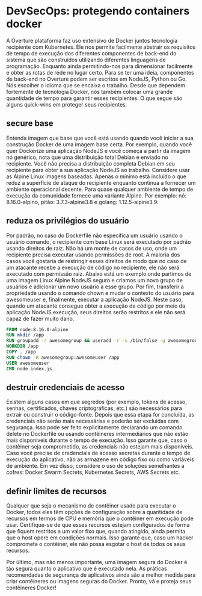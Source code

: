 # DevSecOps: protegendo containers docker

A Overture plataforma faz uso extensivo de Docker juntos tecnologia recipiente com Kubernetes. Ele nos permite facilmente abstrair os requisitos de tempo de execução dos diferentes componentes de back-end do sistema que são construídos utilizando diferentes linguagens de programação. Enquanto ainda permitindo-nos para dimensionar facilmente e obter as rotas de rede no lugar certo. Para se ter uma ideia, componentes de back-end no Overture podem ser escritos em NodeJS, Python ou Go. Nós escolher o idioma que se encaixa o trabalho. Desde que dependem fortemente de tecnologia Docker, nós também colocar uma grande quantidade de tempo para garantir esses recipientes. O que segue são alguns quick-wins em proteger seus recipientes.

## secure base

Entenda imagem que base que você está usando quando você iniciar a sua construção Docker de uma imagem base certa. Por exemplo, quando você quer Dockerize uma aplicação NodeJS e você começa a partir da imagem nó genérico, nota que uma distribuição total Debian é enviado no recipiente. Você não precisa a distribuição completa Debian em seu recipiente para obter a sua aplicação NodeJS ao trabalho. Considere usar as Alpine Linux imagens baseadas. Apenas o mínimo está incluído o que reduz a superfície de ataque do recipiente enquanto continua a fornecer um ambiente operacional decente. Para quase qualquer ambiente de tempo de execução da comunidade fornece uma variante Alpine. Por exemplo: nó: 8.16.0-alpino, pitão: 3.7.3-alpine3.8 e golang: 1.12.5-alpine3.9.

## reduza os privilégios do usuário

Por padrão, no caso do Dockerfile não especifica um usuário usando o usuário comando, o recipiente com base Linux será executado por padrão usando direitos de raiz. Não há um monte de casos de uso, onde um recipiente precisa executar usando permissões de root. A maioria dos casos você gostaria de restringir esses direitos de modo que no caso de um atacante recebe a execução de código no recipiente, ele não será executado com permissão raiz. Abaixo está um exemplo onde partimos de uma imagem Linux Alpine NodeJS seguro e criamos um novo grupo de usuários e adicionar um novo usuário a esse grupo. Por fim, transferir a propriedade usando o comando chown e mudar o contexto do usuário para awesomeuser e, finalmente, executar a aplicação NodeJS. Neste caso, quando um atacante consegue obter a execução de código por meio da aplicação NodeJS execução, seus direitos serão restritos e ele não será capaz de fazer muito dano.

```dockerfile
FROM node:8.16.0-alpine
RUN mkdir /app
RUN groupadd -r awesomegroup && useradd -r -s /bin/false -g awesomegroup awesomeuser
WORKDIR /app
COPY . /app
RUN chown -R awesomegroup:awesomeuser /app
USER awesomeuser
CMD node index.js
```

## destruir credenciais de acesso

Existem alguns casos em que segredos (por exemplo, tokens de acesso, senhas, certificados, chaves criptográficas, etc.) são necessários para extrair ou construir o código-fonte. Depois que essa etapa for concluída, as credenciais não serão mais necessárias e poderão ser excluídas com segurança. Isso pode ser feito explicitamente declarando um comando delete no Dockerfile ou usando contêineres intermediários que não estão mais disponíveis durante o tempo de execução. Isso garante que, caso o contêiner seja comprometido, as credenciais não estejam mais disponíveis.
Caso você precise de credenciais de acesso secretas durante o tempo de execução do aplicativo, não as armazene em código fixo ou como variáveis ​​de ambiente. Em vez disso, considere o uso de soluções semelhantes a cofres: Docker Swarm Secrets, Kubernetes Secrets, AWS Secrets etc.

## definir limites de recursos

Qualquer que seja o mecanismo de contêiner usado para executar o Docker, todos eles têm opções de configuração sobre a quantidade de recursos em termos de CPU e memória que o contêiner em execução pode usar. Certifique-se de que esses recursos estejam configurados de forma que fiquem restritos a um valor fixo que, quando atingido, ainda permita que o host opere em condições normais. Isso garante que, caso um hacker comprometa o contêiner, ele não possa esgotar o host de todos os seus recursos.

Por último, mas não menos importante, uma imagem segura do Docker é tão segura quanto o aplicativo que é executado nela. As práticas recomendadas de segurança de aplicativos ainda são a melhor medida para criar contêineres ou imagens seguras do Docker.
Pronto, vá e proteja seus contêineres Docker!
